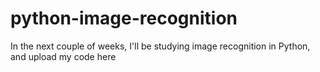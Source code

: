 # python-image-recognition
In the next couple of weeks, I'll be studying image recognition in Python, and upload my code here
